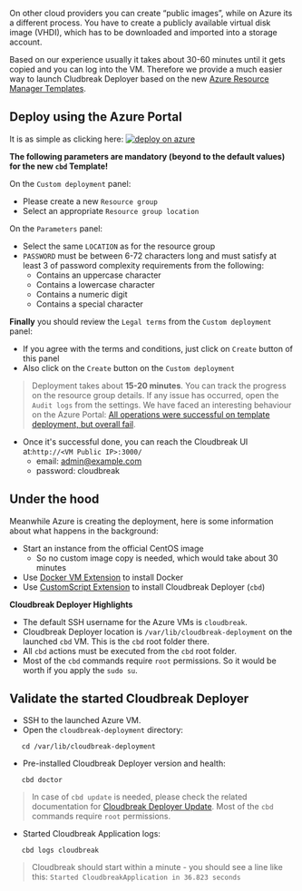 On other cloud providers you can create “public images”, while on Azure its a different process. You have to create a 
publicly available virtual disk image (VHDI), which has to be downloaded and imported 
into a storage account.

Based on our experience usually it takes about 30-60 minutes until it gets copied and you can log into the VM.
Therefore we provide a much easier way to launch Cludbreak Deployer based on the new [Azure Resource Manager 
Templates](https://github.com/Azure/azure-quickstart-templates).

## Deploy using the Azure Portal

It is as simple as clicking here: <a href="https://portal.azure.com/#create/Microsoft.Template/uri/https%3A%2F%2Fraw.githubusercontent.com%2Fsequenceiq%2Fazure-cbd-quickstart%2Fv1.2.0%2Fazuredeploy.json">  ![deploy on azure](http://azuredeploy.net/deploybutton.png) </a>

**The following parameters are mandatory (beyond to the default values) for the new `cbd` Template!**

On the `Custom deployment` panel:

  * Please create a new `Resource group`
  * Select an appropriate `Resource group location`

On the `Parameters` panel:

  * Select the same `LOCATION` as for the resource group
  * `PASSWORD` must be between 6-72 characters long and must satisfy 
  at least 3 of password complexity requirements from the following:
    * Contains an uppercase character
    * Contains a lowercase character
    * Contains a numeric digit
    * Contains a special character

**Finally** you should review the `Legal terms` from the `Custom deployment` panel:

  * If you agree with the terms and conditions, just click on `Create` 
button of this panel
  * Also click on the `Create` button on the `Custom deployment` 

> Deployment takes about **15-20 minutes**. You can track the 
progress on the resource group details. If any issue has occurred, open the `Audit logs` from the settings. 
> We have faced an interesting behaviour on the Azure Portal: [All operations were successful on template deployment, 
but overall fail](https://github.com/Azure/azure-quickstart-templates/issues/1294).

  * Once it's successful done, you can reach the Cloudbreak UI 
at:```http://<VM Public IP>:3000/```
    * email: admin@example.com
    * password: cloudbreak

## Under the hood

Meanwhile Azure is creating the deployment, here is some information about what happens in the background:

  * Start an instance from the official CentOS image
    * So no custom image copy is needed, which would take about 30 
   minutes
  * Use [Docker VM Extension](https://github.com/Azure/azure-docker-extension) to install Docker
  * Use [CustomScript Extension](https://github.com/Azure/azure-linux-extensions/tree/master/CustomScript) to install 
Cloudbreak Deployer (`cbd`)

**Cloudbreak Deployer Highlights**

  * The default SSH username for the Azure VMs is `cloudbreak`.
  * Cloudbreak Deployer location is `/var/lib/cloudbreak-deployment` on the launched `cbd` VM. This is the 
      `cbd` root folder there.
  * All `cbd` actions must be executed from the `cbd` root folder.
  * Most of the `cbd` commands require `root` permissions. So it would be worth if you apply the `sudo su`.

## Validate the started Cloudbreak Deployer

- SSH to the launched Azure VM.
- Open the `cloudbreak-deployment` directory:
```
   cd /var/lib/cloudbreak-deployment
```

- Pre-installed Cloudbreak Deployer version and health:
```
   cbd doctor
```
>In case of `cbd update` is needed, please check the related documentation for [Cloudbreak Deployer Update](operations.md#cloudbreak-deployer-update). Most of the `cbd` commands require `root` permissions.

- Started Cloudbreak Application logs:
```
   cbd logs cloudbreak
```
>Cloudbreak should start within a minute - you should see a line like this: `Started CloudbreakApplication in 36.823 seconds`
